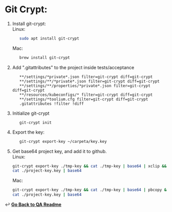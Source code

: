 # Git Crypt:
1. Install git-crypt: <br>
   Linux:
   ```bash
      sudo apt install git-crypt
   ```
   Mac:
   ```bash
      brew install git-crypt
   ```

2. Add ".gitattributes" to the project inside tests/acceptance
   ```
      **/settings/*private*.json filter=git-crypt diff=git-crypt
      **/settings/**/*private*.json filter=git-crypt diff=git-crypt
      **/settings/**/properties/*private*.json filter=git-crypt diff=git-crypt
      **/resources/kubeconfigs/* filter=git-crypt diff=git-crypt
      **/settings/*toolium.cfg filter=git-crypt diff=git-crypt
      .gitattributes !filter !diff
   ```

3. Initialize git-crypt
   ```
      git-crypt init
   ```

4. Export the key:
   ```bash
      git-crypt export-key ~/carpeta/key.key
   ```

5. Get base64 project key, and add it to github.<br>
   Linux:
   ```bash
   git-crypt export-key ./tmp-key && cat ./tmp-key | base64 | xclip && rm ./tmp-key
   cat ./project-key.key | base64
   ```
   Mac:
   ```bash
   git-crypt export-key ./tmp-key && cat ./tmp-key | base64 | pbcopy && rm ./tmp-key
   cat ./project-key.key | base64
   ```

↩️ **[Go Back to QA Readme](../README.md)**
